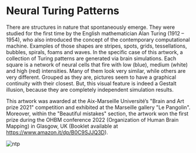 # Neural Turing Patterns
 
There are structures in nature that spontaneously emerge. They were studied for the first time by the
English mathematician Alan Turing (1912 – 1954), who also introduced the concept of the contemporary
computational machine. Examples of those shapes are stripes, spots, grids, tessellations, bubbles, spirals,
foams and waves. In the specific case of this artwork, a collection of Turing patterns are generated via brain
simulations. Each square is a network of neural cells that fire with low (blue), medium (white) and high (red)
intensities. Many of them look very similar, while others are very different. Grouped as they are, pictures
seem to have a graphical continuity with their closest. But, this visual feature is indeed a Gestalt illusion,
because they are completely independent simulation results.

This artwork was awarded at the Aix-Marseille Université’s "Brain and Art prize 2021" competition and
exhibited at the Marseille gallery "Le Pangolin". Moreover, within the "Beautiful mistakes" section, the
artwork won the first prize during the OHBM conference 2022 (Organization of Human Brain Mapping) in
Glasgow, UK (Booklet available at https://www.amazon.it/dp/B0C9SJJQ3D).

![ntp](./image/NTP.jpg)
